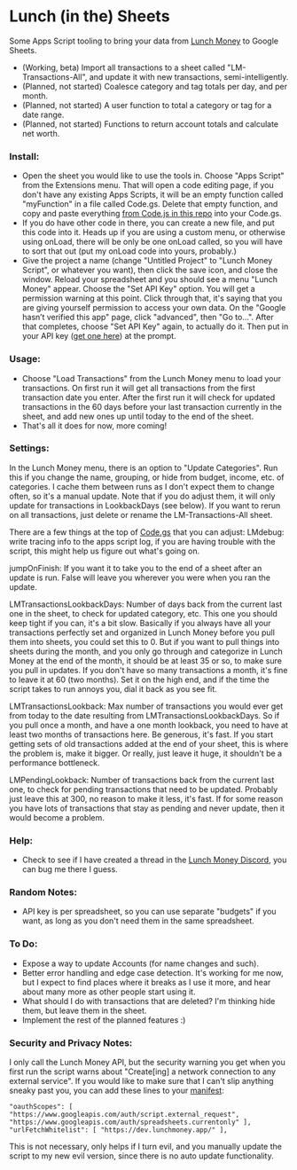 # Lunch (in the) Sheets
Some Apps Script tooling to bring your data from [Lunch Money](https://lunchmoney.app/?refer=be4tew9v) to Google Sheets.
* (Working, beta) Import all transactions to a sheet called "LM-Transactions-All", and update it with new transactions, semi-intelligently.
* (Planned, not started) Coalesce category and tag totals per day, and per month.
* (Planned, not started) A user function to total a category or tag for a date range.
* (Planned, not started) Functions to return account totals and calculate net worth.

### Install:
* Open the sheet you would like to use the tools in. Choose "Apps Script" from the Extensions menu. That will open a code editing page, if you don't have any existing Apps Scripts, it will be an empty function called "myFunction" in a file called Code.gs. Delete that empty function, and copy and paste everything [from Code.js in this repo](https://raw.githubusercontent.com/akda5id/lunch_sheets/main/Code.js) into your Code.gs.
* If you do have other code in there, you can create a new file, and put this code into it. Heads up if you are using a custom menu, or otherwise using onLoad, there will be only be one onLoad called, so you will have to sort that out (put my onLoad code into yours, probably.)
* Give the project a name (change "Untitled Project" to "Lunch Money Script", or whatever you want), then click the save icon, and close the window. Reload your spreadsheet and you should see a menu "Lunch Money" appear. Choose the "Set API Key" option. You will get a permission warning at this point. Click through that, it's saying that you are giving yourself permission to access your own data. On the "Google hasn’t verified this app" page, click "advanced", then "Go to…". After that completes, choose "Set API Key" again, to actually do it. Then put in your API key ([get one here](https://my.lunchmoney.app/developers)) at the prompt.

### Usage:
* Choose "Load Transactions" from the Lunch Money menu to load your transactions. On first run it will get all transactions from the first transaction date you enter. After the first run it will check for updated transactions in the 60 days before your last transaction currently in the sheet, and add new ones up until today to the end of the sheet.
* That's all it does for now, more coming!

### Settings:
In the Lunch Money menu, there is an option to "Update Categories". Run this if you change the name, grouping, or hide from budget, income, etc. of categories. I cache them between runs as I don't expect them to change often, so it's a manual update. Note that if you do adjust them, it will only update for transactions in LookbackDays (see below). If you want to rerun on all transactions, just delete or rename the LM-Transactions-All sheet.

There are a few things at the top of [Code.gs](https://github.com/akda5id/lunch_sheets/blob/main/Code.js) that you can adjust:
LMdebug: write tracing info to the apps script log, if you are having trouble with the script, this might help us figure out what's going on.

jumpOnFinish: If you want it to take you to the end of a sheet after an update is run. False will leave you wherever you were when you ran the update.

LMTransactionsLookbackDays: Number of days back from the current last one in the sheet, to check for updated category, etc. This one you should keep tight if you can, it's a bit slow. Basically if you always have all your transactions perfectly set and organized in Lunch Money before you pull them into sheets, you could set this to 0. But if you want to pull things into sheets during the month, and you only go through and categorize in Lunch Money at the end of the month, it should be at least 35 or so, to make sure you pull in updates. If you don't have so many transactions a month, it's fine to leave it at 60 (two months). Set it on the high end, and if the time the script takes to run annoys you, dial it back as you see fit.

LMTransactionsLookback: Max number of transactions you would ever get from today to the date resulting from LMTransactionsLookbackDays. So if you pull once a month, and have a one month lookback, you need to have at least two months of transactions here. Be generous, it's fast. If you start getting sets of old transactions added at the end of your sheet, this is where the problem is, make it bigger. Or really, just leave it huge, it shouldn't be a performance bottleneck.

LMPendingLookback: Number of transactions back from the current last one, to check for pending transactions that need to be updated. Probably just leave this at 300, no reason to make it less, it's fast. If for some reason you have lots of transactions that stay as pending and never update, then it would become a problem.

### Help:
* Check to see if I have created a thread in the [Lunch Money Discord](https://discord.com/channels/842337014556262411/1134594318414389258), you can bug me there I guess.

### Random Notes:
* API key is per spreadsheet, so you can use separate "budgets" if you want, as long as you don't need them in the same spreadsheet.

### To Do:
* Expose a way to update Accounts (for name changes and such).
* Better error handling and edge case detection. It's working for me now, but I expect to find places where it breaks as I use it more, and hear about many more as other people start using it.
* What should I do with transactions that are deleted? I'm thinking hide them, but leave them in the sheet.
* Implement the rest of the planned features :)

### Security and Privacy Notes:
I only call the Lunch Money API, but the security warning you get when you first run the script warns about "Create[ing] a network connection to any external service". If you would like to make sure that I can't slip anything sneaky past you, you can add these lines to your [manifest](https://developers.google.com/apps-script/concepts/manifests):

`"oauthScopes": [
  "https://www.googleapis.com/auth/script.external_request",
  "https://www.googleapis.com/auth/spreadsheets.currentonly"
],
"urlFetchWhitelist": [
  "https://dev.lunchmoney.app/"
],`

This is not necessary, only helps if I turn evil, and you manually update the script to my new evil version, since there is no auto update functionality.